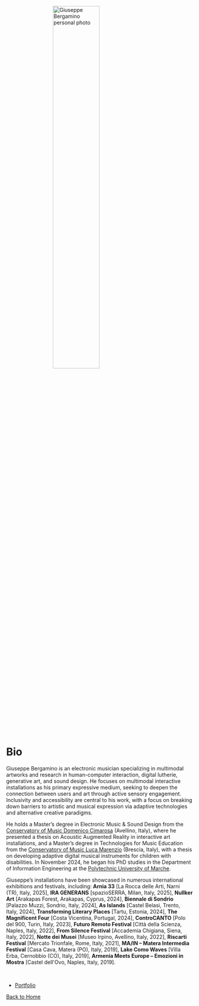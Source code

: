 <img 
  src="https://giuseppebergamino.github.io/Home/Bio/Giuseppe_Bergamino_personal_photo.jpg" 
  style="height: 50%; width: 50%; border: none; display: block; margin: 0 auto;" 
  alt="Giuseppe Bergamino personal photo"
/>

# Bio

Giuseppe Bergamino is an electronic musician specializing in multimodal artworks and research in human-computer interaction, digital lutherie, generative art, and sound design. He focuses on multimodal interactive installations as his primary expressive medium, seeking to deepen the connection between users and art through active sensory engagement. Inclusivity and accessibility are central to his work, with a focus on breaking down barriers to artistic and musical expression via adaptive technologies and alternative creative paradigms.

He holds a Master’s degree in Electronic Music & Sound Design from the [Conservatory of Music Domenico Cimarosa](http://www.conservatoriocimarosa.org/) (Avellino, Italy), where he presented a thesis on Acoustic Augmented Reality in interactive art installations, and a Master’s degree in Technologies for Music Education from the [Conservatory of Music Luca Marenzio](https://www.consbs.it/) (Brescia, Italy), with a thesis on developing adaptive digital musical instruments for children with disabilities. In November 2024, he began his PhD studies in the Department of Information Engineering at the [Polytechnic University of Marche](https://www.ingegneria.univpm.it/).

Giuseppe’s installations have been showcased in numerous international exhibitions and festivals, including:
**Arnia 33** [La Rocca delle Arti, Narni (TR), Italy, 2025], **IRA GENERANS** [spazioSERRA, Milan, Italy, 2025], **Nullker Art** [Arakapas Forest, Arakapas, Cyprus, 2024], **Biennale di Sondrio** [Palazzo Muzzi, Sondrio, Italy, 2024], **As Islands** [Castel Belasi, Trento, Italy, 2024], **Transforming Literary Places** [Tartu, Estonia, 2024], **The Magnificent Four** [Costa Vicentina, Portugal, 2024], **ControCANTO** [Polo del 900, Turin, Italy, 2023], **Futuro Remoto Festival** [Città della Scienza, Naples, Italy, 2022], **From Silence Festival** [Accademia Chigiana, Siena, Italy, 2022], **Notte dei Musei** [Museo Irpino, Avellino, Italy, 2022], **Riscarti Festival** [Mercato Trionfale, Rome, Italy, 2021], **MA/IN – Matera Intermedia Festival** [Casa Cava, Matera (PO), Italy, 2019], **Lake Como Waves** [Villa Erba, Cernobbio (CO), Italy, 2019], **Armenia Meets Europe – Emozioni in Mostra** [Castel dell'Ovo, Naples, Italy, 2019].

<br>

- [Portfolio](https://www.canva.com/design/DAGVmgD7moE/LWyXf4EdVMra8PsH2tpN9Q/view)
  

[Back to Home](https://giuseppebergamino.github.io/Home/)
